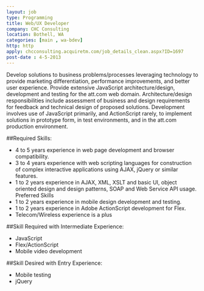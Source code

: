 ```yaml
---
layout: job
type: Programming
title: Web/UX Developer
company: CHC Consulting
location: Bothell, WA
categories: [main , wa-bdev]
http: http
apply: chcconsulting.acquiretm.com/job_details_clean.aspx?ID=1697
post-date : 4-5-2013
---
```


Develop solutions to business problems/processes leveraging technology to provide marketing differentiation, performance improvements, and better user experience. Provide extensive JavaScript architecture/design, development and testing for the att.com web domain. Architecture/design responsibilities include assessment of business and design requirements for feedback and technical design of proposed solutions. Development involves use of JavaScript primarily, and ActionScript rarely, to implement solutions in prototype form, in test environments, and in the att.com production environment. 

##Required Skills:
* 4 to 5 years experience in web page development and browser compatibility.
* 3 to 4 years experience with web scripting languages for construction of complex interactive applications using AJAX, jQuery or similar features.
* 1 to 2 years experience in AJAX, XML, XSLT and basic UI, object oriented design and design patterns, SOAP and Web Service API usage. Preferred Skills
* 1 to 2 years experience in mobile design development and testing.
* 1 to 2 years experience in Adobe ActionScript development for Flex.
* Telecom/Wireless experience is a plus

##Skill Required with Intermediate Experience:
* JavaScript
* Flex/ActionScript
* Mobile video development

##Skill Desired with Entry Experience:
* Mobile testing
* jQuery